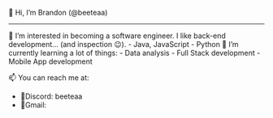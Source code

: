 👋 Hi, I’m Brandon (@beeteaa)
<hr>
👀 I’m interested in becoming a software engineer. I like back-end development... (and inspection 😉). 
  - Java, JavaScript
  - Python
🌱 I’m currently learning a lot of things:
  - Data analysis
  - Full Stack development
  - Mobile App development

📫 You can reach me at:
  - 🤖Discord: beeteaa
  - 💌Gmail: 


<!---
beeteaa/beeteaa is a ✨ special ✨ repository because its `README.md` (this file) appears on your GitHub profile.
You can click the Preview link to take a look at your changes.
--->

